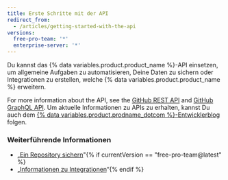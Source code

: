 ```yaml
---
title: Erste Schritte mit der API
redirect_from:
  - /articles/getting-started-with-the-api
versions:
  free-pro-team: '*'
  enterprise-server: '*'
---
```


Du kannst das {% data variables.product.product_name %}-API einsetzen, um allgemeine Aufgaben zu automatisieren, Deine Daten zu sichern oder Integrationen zu erstellen, welche {% data variables.product.product_name %} erweitern.

For more information about the API, see the [GitHub REST API](/rest) and [GitHub GraphQL API](/graphql). Um aktuelle Informationen zu APIs zu erhalten, kannst Du auch dem [{% data variables.product.prodname_dotcom %}-Entwicklerblog](https://developer.github.com/changes/) folgen.

### Weiterführende Informationen

- „[Ein Repository sichern](/articles/backing-up-a-repository)"{% if currentVersion == "free-pro-team@latest" %}
- „[Informationen zu Integrationen](/articles/about-integrations)“{% endif %}
